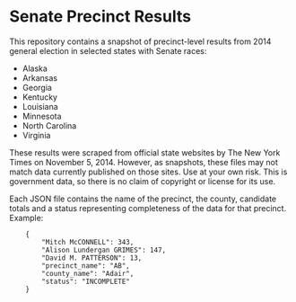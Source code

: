Senate Precinct Results
=======================

This repository contains a snapshot of precinct-level results from 2014 general election in selected states with Senate races:

* Alaska
* Arkansas
* Georgia
* Kentucky
* Louisiana
* Minnesota
* North Carolina
* Virginia

These results were scraped from official state websites by The New York Times on November 5, 2014. However, as snapshots, these files may not match data currently published on those sites. Use at your own risk. This is government data, so there is no claim of copyright or license for its use.

Each JSON file contains the name of the precinct, the county, candidate totals and a status representing completeness of the data for that precinct. Example:

```
    {
        "Mitch McCONNELL": 343,
        "Alison Lundergan GRIMES": 147,
        "David M. PATTERSON": 13,
        "precinct_name": "AB",
        "county_name": "Adair",
        "status": "INCOMPLETE"
    }
```

